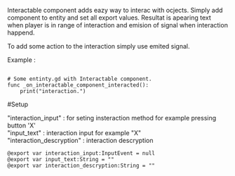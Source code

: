 Interactable component adds eazy way to interac with ocjects. Simply add component to entity and set all export values. Resultat is apearing text when player is in range of interaction and emision of signal when interaction happend.  
  
To add some action to the interaction simply use emited signal.

Example :  
```

# Some entinty.gd with Interactable component.
func _on_interactable_component_interacted():
	print("interaction.")
```

#Setup

"interaction_input" : for seting insteraction method for example pressing button 'X'  
"input_text" : interaction input for example "X"  
"interaction_descryption" : interaction descryption

```
@export var interaction_input:InputEvent = null
@export var input_text:String = ""
@export var interaction_descryption:String = ""
```
